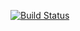 [![Build Status](https://travis-ci.com/belthazore/Java.svg?branch=spring-boot)](https://travis-ci.com/belthazore/Java)
